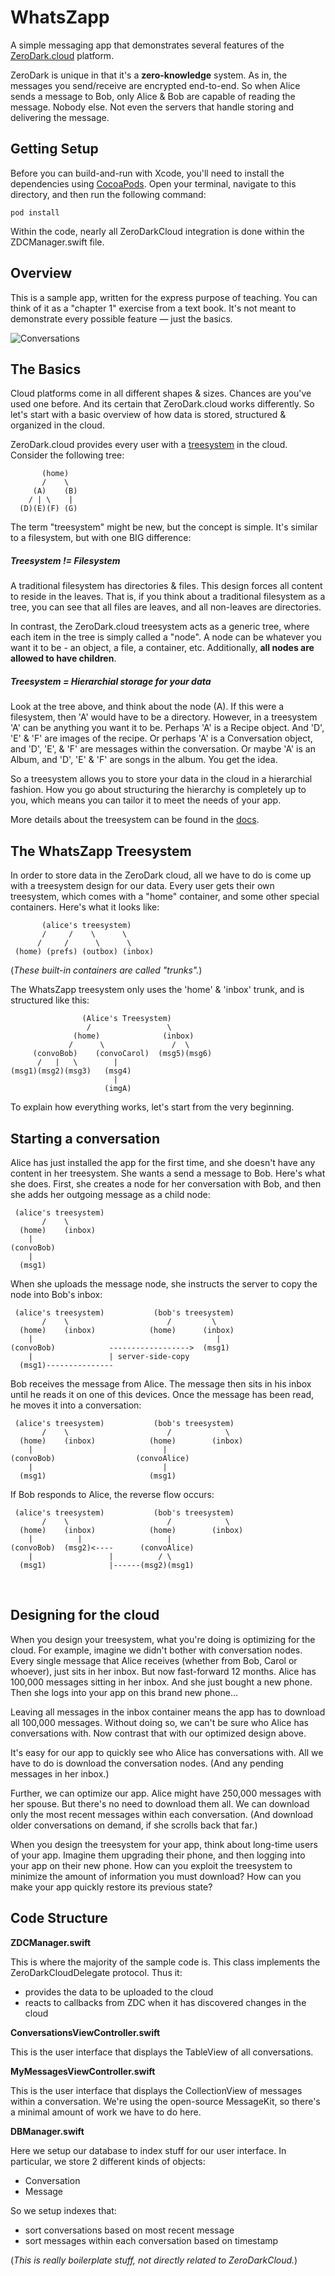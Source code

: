 # WhatsZapp

A simple messaging app that demonstrates several features of the [ZeroDark.cloud](https://www.zerodark.cloud/) platform.



ZeroDark is unique in that it's a **zero-knowledge** system. As in, the messages you send/receive are encrypted end-to-end. So when Alice sends a message to Bob, only Alice & Bob are capable of reading the message. Nobody else. Not even the servers that handle storing and delivering the message.



## Getting Setup

Before you can build-and-run with Xcode, you'll need to install the dependencies using [CocoaPods](https://cocoapods.org/). Open your terminal, navigate to this directory, and then run the following command:

```
pod install
```



Within the code, nearly all ZeroDarkCloud integration is done within the ZDCManager.swift file.



## Overview

This is a sample app, written for the express purpose of teaching. You can think of it as a "chapter 1" exercise from a text book. It's not meant to demonstrate every possible feature — just the basics.



![Conversations](./Screenshots/Conversations.png)



## The Basics

Cloud platforms come in all different shapes & sizes. Chances are you've used one before. And its certain that ZeroDark.cloud works differently. So let's start with a basic overview of how data is stored, structured & organized in the cloud.



ZeroDark.cloud provides every user with a [treesystem](https://zerodarkcloud.readthedocs.io/en/latest/client/tree/) in the cloud. Consider the following tree:

```
       (home)
       /    \
     (A)    (B)
    / | \    |
  (D)(E)(F) (G)
```



The term "treesystem" might be new, but the concept is simple. It's similar to a filesystem, but with one BIG difference:



##### Treesystem != Filesystem

A traditional filesystem has directories & files. This design forces all content to reside in the leaves. That is, if you think about a traditional filesystem as a tree, you can see that all files are leaves, and all non-leaves are directories.

In contrast, the ZeroDark.cloud treesystem acts as a generic tree, where each item in the tree is simply called a "node". A node can be whatever you want it to be - an object, a file, a container, etc. Additionally, **all nodes are allowed to have children**.



##### Treesystem = Hierarchial storage for your data

Look at the tree above, and think about the node (A). If this were a filesystem, then 'A' would have to be a directory. However, in a treesystem 'A' can be anything you want it to be. Perhaps 'A' is a Recipe object. And 'D', 'E' & 'F' are images of the recipe. Or perhaps 'A' is a Conversation object, and 'D', 'E', & 'F' are messages within the conversation. Or maybe 'A' is an Album, and 'D', 'E' & 'F' are songs in the album. You get the idea. 



So a treesystem allows you to store your data in the cloud in a hierarchial fashion. How you go about structuring the hierarchy is completely up to you, which means you can tailor it to meet the needs of your app.



More details about the treesystem can be found in the [docs](https://zerodarkcloud.readthedocs.io/en/latest/client/tree/).



## The WhatsZapp Treesystem

In order to store data in the ZeroDark cloud, all we have to do is come up with a treesystem design for our data. Every user gets their own treesystem, which comes with a "home" container, and some other special containers. Here's what it looks like:

```
       (alice's treesystem)
       /     /    \      \ 
      /     /      \      \
 (home) (prefs) (outbox) (inbox) 
```

(*These built-in containers are called "trunks".*)

The WhatsZapp treesystem only uses the 'home' & 'inbox' trunk, and is structured like this:

```
                (Alice's Treesystem)
                 /                 \
              (home)              (inbox)    
             /      \               /  \
     (convoBob)    (convoCarol)  (msg5)(msg6)
      /   |   \        |
(msg1)(msg2)(msg3)   (msg4)
                       |
                     (imgA)
```

To explain how everything works, let's start from the very beginning.



## Starting a conversation

Alice has just installed the app for the first time, and she doesn't have any content in her treesystem. She wants a send a message to Bob. Here's what she does. First, she creates a node for her conversation with Bob, and then she adds her outgoing message as a child node:

```
 (alice's treesystem)
       /    \
  (home)    (inbox)
    |
(convoBob)
    |
  (msg1)
```

When she uploads the message node, she instructs the server to copy the node into Bob's inbox:

```
 (alice's treesystem)           (bob's treesystem)
       /    \                      /         \
  (home)    (inbox)            (home)      (inbox)
    |                                         |
(convoBob)            ------------------>  (msg1)
    |                 | server-side-copy
  (msg1)---------------
```

Bob receives the message from Alice. The message then sits in his inbox until he reads it on one of this devices. Once the message has been read, he moves it into a conversation:

```
 (alice's treesystem)           (bob's treesystem)
       /    \                      /            \
  (home)    (inbox)            (home)        (inbox)
    |                             |
(convoBob)                  (convoAlice)
    |                             | 
  (msg1)                       (msg1)
```

If Bob responds to Alice, the reverse flow occurs:

```
 (alice's treesystem)           (bob's treesystem)
       /    \                      /            \
  (home)    (inbox)            (home)        (inbox)
    |          |                   |
(convoBob)  (msg2)<----      (convoAlice)
    |                 |          / \
  (msg1)              |------(msg2)(msg1)
```

&nbsp;

## Designing for the cloud

When you design your treesystem, what you're doing is optimizing for the cloud. For example, imagine we didn't bother with conversation nodes. Every single message that Alice receives (whether from Bob, Carol or whoever), just sits in her inbox. But now fast-forward 12 months. Alice has 100,000 messages sitting in her inbox. And she just bought a new phone. Then she logs into your app on this brand new phone...

Leaving all messages in the inbox container means the app has to download all 100,000 messages. Without doing so, we can't be sure who Alice has conversations with. Now contrast that with our optimized design above.

It's easy for our app to quickly see who Alice has conversations with. All we have to do is download the conversation nodes. (And any pending messages in her inbox.)

Further, we can optimize our app. Alice might have 250,000 messages with her spouse. But there's no need to download them all. We can download only the most recent messages within each conversation. (And download older conversations on demand, if she scrolls back that far.)



When you design the treesystem for your app, think about long-time users of your app. Imagine them upgrading their phone, and then logging into your app on their new phone. How can you exploit the treesystem to minimize the amount of information you must download? How can you make your app quickly restore its previous state?



## Code Structure

**ZDCManager.swift**

This is where the majority of the sample code is. This class implements the ZeroDarkCloudDelegate protocol. Thus it:

- provides the data to be uploaded to the cloud
- reacts to callbacks from ZDC when it has discovered changes in the cloud



**ConversationsViewController.swift**

This is the user interface that displays the TableView of all conversations.



**MyMessagesViewController.swift**

This is the user interface that displays the CollectionView of messages within a conversation. We're using the open-source MessageKit, so there's a minimal amount of work we have to do here.



**DBManager.swift**

Here we setup our database to index stuff for our user interface. In particular, we store 2 different kinds of objects:

- Conversation
- Message

So we setup indexes that:

- sort conversations based on most recent message
- sort messages within each conversation based on timestamp

(*This is really boilerplate stuff, not directly related to ZeroDarkCloud.*)